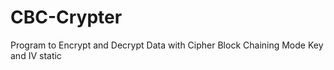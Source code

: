# CBC-Crypter

Program to Encrypt and Decrypt Data with Cipher Block Chaining Mode
Key and IV static
